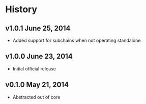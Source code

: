 # History

## v1.0.1 June 25, 2014
- Added support for subchains when not operating standalone

## v1.0.0 June 23, 2014
- Initial official release

## v0.1.0 May 21, 2014
- Abstracted out of core
